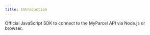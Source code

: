 ```yaml
---
title: Introduction
---
```


<Stack class="grid-flow-col auto-cols-max gap-1">
    <NpmShield package="@myparcel/sdk" />
    <GitHubShield repo="myparcelnl/js-sdk" link="issues" />
    <GitHubShield repo="myparcelnl/js-sdk" link="pulls" />
</Stack>

Official JavaScript SDK to connect to the MyParcel API via Node.js or browser.
